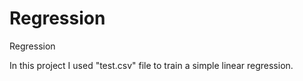 # Regression
Regression
 
 In this project I used "test.csv" file to train a simple linear regression.
